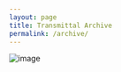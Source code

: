 ```yaml
---
layout: page
title: Transmittal Archive
permalink: /archive/
---
```


![image](https://user-images.githubusercontent.com/1886088/176995660-2d72f3ca-795e-47e6-9797-cf39ec5fd8e2.png)

